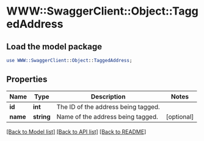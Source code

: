 # WWW::SwaggerClient::Object::TaggedAddress

## Load the model package
```perl
use WWW::SwaggerClient::Object::TaggedAddress;
```

## Properties
Name | Type | Description | Notes
------------ | ------------- | ------------- | -------------
**id** | **int** | The ID of the address being tagged. | 
**name** | **string** | Name of the address being tagged. | [optional] 

[[Back to Model list]](../README.md#documentation-for-models) [[Back to API list]](../README.md#documentation-for-api-endpoints) [[Back to README]](../README.md)


